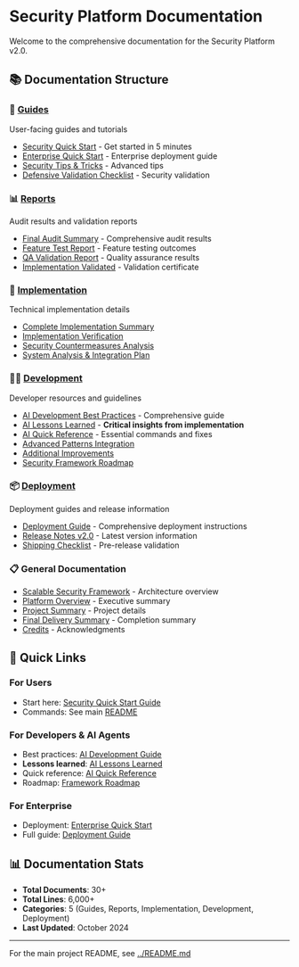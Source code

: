 # Security Platform Documentation

Welcome to the comprehensive documentation for the Security Platform v2.0.

## 📚 Documentation Structure

### 🚀 [Guides](guides/)
User-facing guides and tutorials
- [Security Quick Start](guides/SECURITY-QUICKSTART.md) - Get started in 5 minutes
- [Enterprise Quick Start](guides/ENTERPRISE_QUICK_START.md) - Enterprise deployment guide
- [Security Tips & Tricks](guides/Security-Tips-Tricks-Documentation.md) - Advanced tips
- [Defensive Validation Checklist](guides/defensive-validation-checklist.md) - Security validation

### 📊 [Reports](reports/)
Audit results and validation reports
- [Final Audit Summary](reports/FINAL-AUDIT-SUMMARY.md) - Comprehensive audit results
- [Feature Test Report](reports/FEATURE-TEST-REPORT.md) - Feature testing outcomes
- [QA Validation Report](reports/QA_VALIDATION_REPORT.md) - Quality assurance results
- [Implementation Validated](reports/IMPLEMENTATION-VALIDATED.md) - Validation certificate

### 🔧 [Implementation](implementation/)
Technical implementation details
- [Complete Implementation Summary](implementation/COMPLETE-IMPLEMENTATION-SUMMARY.md)
- [Implementation Verification](implementation/COMPLETE-IMPLEMENTATION-VERIFICATION.md)
- [Security Countermeasures Analysis](implementation/security-countermeasures-analysis.md)
- [System Analysis & Integration Plan](implementation/System-Analysis-And-Integration-Plan.md)

### 👨‍💻 [Development](development/)
Developer resources and guidelines
- [AI Development Best Practices](development/AI-Development-Best-Practices.md) - Comprehensive guide
- [AI Lessons Learned](development/AI-LESSONS-LEARNED.md) - **Critical insights from implementation**
- [AI Quick Reference](development/AI-QUICK-REFERENCE.md) - Essential commands and fixes
- [Advanced Patterns Integration](development/ADVANCED-PATTERNS-INTEGRATION-GUIDE.md)
- [Additional Improvements](development/ADDITIONAL-IMPROVEMENTS.md)
- [Security Framework Roadmap](development/security-framework-roadmap.md)

### 📦 [Deployment](deployment/)
Deployment guides and release information
- [Deployment Guide](deployment/DEPLOYMENT-GUIDE.md) - Comprehensive deployment instructions
- [Release Notes v2.0](deployment/RELEASE-NOTES-V2.0.md) - Latest version information
- [Shipping Checklist](deployment/SHIPPING-CHECKLIST.md) - Pre-release validation

### 📋 General Documentation
- [Scalable Security Framework](SCALABLE-SECURITY-FRAMEWORK.md) - Architecture overview
- [Platform Overview](PLATFORM-OVERVIEW.md) - Executive summary
- [Project Summary](PROJECT_SUMMARY.md) - Project details
- [Final Delivery Summary](FINAL-DELIVERY-SUMMARY.md) - Completion summary
- [Credits](CREDITS.md) - Acknowledgments

## 🎯 Quick Links

### For Users
- Start here: [Security Quick Start Guide](guides/SECURITY-QUICKSTART.md)
- Commands: See main [README](../README.md)

### For Developers & AI Agents
- Best practices: [AI Development Guide](development/AI-Development-Best-Practices.md)
- **Lessons learned**: [AI Lessons Learned](development/AI-LESSONS-LEARNED.md)
- Quick reference: [AI Quick Reference](development/AI-QUICK-REFERENCE.md)
- Roadmap: [Framework Roadmap](development/security-framework-roadmap.md)

### For Enterprise
- Deployment: [Enterprise Quick Start](guides/ENTERPRISE_QUICK_START.md)
- Full guide: [Deployment Guide](deployment/DEPLOYMENT-GUIDE.md)

## 📊 Documentation Stats
- **Total Documents**: 30+
- **Total Lines**: 6,000+
- **Categories**: 5 (Guides, Reports, Implementation, Development, Deployment)
- **Last Updated**: October 2024

---

For the main project README, see [../README.md](../README.md)